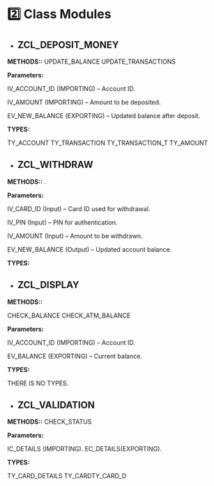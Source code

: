 # 2️⃣ Class Modules

- ## ZCL_DEPOSIT_MONEY

**METHODS::**
UPDATE_BALANCE
UPDATE_TRANSACTIONS

**Parameters:**

IV_ACCOUNT_ID (IMPORTING) – Account ID.

IV_AMOUNT (IMPORTING) – Amount to be deposited.

EV_NEW_BALANCE (EXPORTING) – Updated balance after deposit.

**TYPES:**

TY_ACCOUNT
TY_TRANSACTION
TY_TRANSACTION_T
TY_AMOUNT

- ## ZCL_WITHDRAW

**METHODS::** .



**Parameters:**

IV_CARD_ID (Input) – Card ID used for withdrawal.

IV_PIN (Input) – PIN for authentication.

IV_AMOUNT (Input) – Amount to be withdrawn.

EV_NEW_BALANCE (Output) – Updated account balance.

**TYPES:**



- ## ZCL_DISPLAY

**METHODS::** 

CHECK_BALANCE
CHECK_ATM_BALANCE


**Parameters:**

IV_ACCOUNT_ID (IMPORTING) – Account ID.

EV_BALANCE (EXPORTING) – Current balance.

**TYPES:**

THERE IS NO TYPES.

- ## ZCL_VALIDATION

**METHODS::**
CHECK_STATUS

**Parameters:**

IC_DETAILS (IMPORTING).
EC_DETAILS(EXPORTING).

**TYPES:**

TY_CARD_DETAILS
TY_CARDTY_CARD_D



